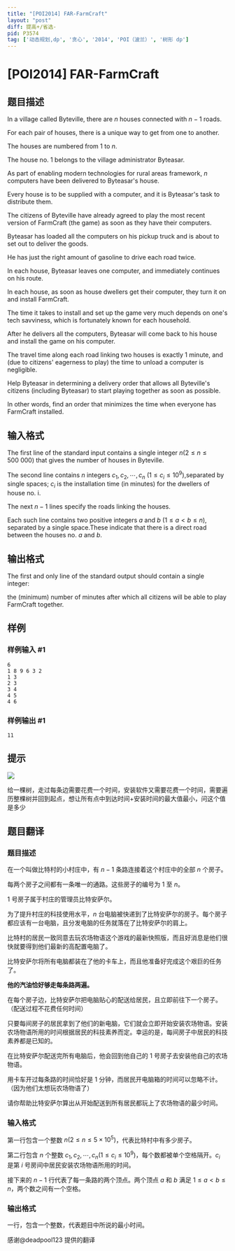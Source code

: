 ```yaml
---
title: "[POI2014] FAR-FarmCraft"
layout: "post"
diff: 提高+/省选-
pid: P3574
tag: ['动态规划,dp', '贪心', '2014', 'POI（波兰）', '树形 dp']
---
```

# [POI2014] FAR-FarmCraft
## 题目描述

In a village called Byteville, there are $n$ houses connected with $n-1$ roads.

For each pair of houses, there is a unique way to get from one to another.

The houses are numbered from 1 to $n$.

The house no. 1 belongs to the village administrator Byteasar.

As part of enabling modern technologies for rural areas framework, $n$ computers have been delivered    to Byteasar's house.

Every house is to be supplied with a computer, and it is Byteasar's task to distribute them.

The citizens of Byteville have already agreed to play the most recent version of FarmCraft (the game) as soon as they have their computers.

Byteasar has loaded all the computers on his pickup truck and is about to set out to deliver the goods.

He has just the right amount of gasoline to drive each road twice.

In each house, Byteasar leaves one computer, and immediately continues on his route.

In each house, as soon as house dwellers get their computer, they turn it on and install FarmCraft.

The time it takes to install and set up the game very much depends on one's tech savviness, which is fortunately known for each household.

After he delivers all the computers, Byteasar will come back to his house and install the game on his computer.

The travel time along each road linking two houses is exactly 1 minute, and (due to citizens' eagerness to play) the time to unload a computer is negligible.

Help Byteasar in determining a delivery order that allows all Byteville's citizens    (including Byteasar) to start playing together as soon as possible.

In other words, find an order that minimizes the time when everyone has FarmCraft installed.
## 输入格式

The first line of the standard input contains a single integer $n$($2\le n\le 500\ 000$) that gives the number of houses in Byteville.

The second line contains $n$ integers $c_1,c_2,\cdots,c_n$ ($1\le c_i\le 10^9$),separated by single spaces; $c_i$ is the installation time (in minutes) for the dwellers of house no. i.

The next $n-1$ lines specify the roads linking the houses.

Each such line contains two positive integers $a$ and $b$ ($1\le a<b\le n$), separated by a single space.These indicate that there is a direct road between the houses no. $a$ and $b$.

## 输出格式

The first and only line of the standard output should contain a single integer:

the (minimum) number of minutes after which all citizens will be able to play FarmCraft together.

## 样例

### 样例输入 #1
```
6
1 8 9 6 3 2
1 3
2 3
3 4
4 5
4 6

```
### 样例输出 #1
```
11

```
## 提示

 ![](https://cdn.luogu.com.cn/upload/pic/6971.png) 

给一棵树，走过每条边需要花费一个时间，安装软件又需要花费一个时间，需要遍历整棵树并回到起点，想让所有点中到达时间+安装时间的最大值最小，问这个值是多少

## 题目翻译


### 题目描述

在一个叫做比特村的小村庄中，有 $n-1$ 条路连接着这个村庄中的全部 $n$ 个房子。

每两个房子之间都有一条唯一的通路。这些房子的编号为 $1$ 至 $n$。

$1$ 号房子属于村庄的管理员比特安萨尔。

为了提升村庄的科技使用水平，$n$ 台电脑被快递到了比特安萨尔的房子。每个房子都应该有一台电脑，且分发电脑的任务就落在了比特安萨尔的肩上。

比特村的居民一致同意去玩农场物语这个游戏的最新快照版，而且好消息是他们很快就要得到他们最新的高配置电脑了。

比特安萨尔将所有电脑都装在了他的卡车上，而且他准备好完成这个艰巨的任务了。

**他的汽油恰好够走每条路两遍。**

在每个房子边，比特安萨尔把电脑贴心的配送给居民，且立即前往下一个房子。（配送过程不花费任何时间）

只要每间房子的居民拿到了他们的新电脑，它们就会立即开始安装农场物语。安装农场物语所用的时间根据居民的科技素养而定。幸运的是，每间房子中居民的科技素养都是已知的。

在比特安萨尔配送完所有电脑后，他会回到他自己的 $1$ 号房子去安装他自己的农场物语。

用卡车开过每条路的时间恰好是 $1$ 分钟，而居民开电脑箱的时间可以忽略不计。（因为他们太想玩农场物语了）

请你帮助比特安萨尔算出从开始配送到所有居民都玩上了农场物语的最少时间。

### 输入格式

第一行包含一个整数 $n(2 \leq n \leq 5\times 10^5)$，代表比特村中有多少房子。

第二行包含 $n$ 个整数 $c_1, c_2, ⋯, c_n(1 \leq c_i \leq 10^9)$，每个数都被单个空格隔开。$c_i$ 是第 $i$ 号房间中居民安装农场物语所用的时间。

接下来的 $n-1$ 行代表了每一条路的两个顶点。两个顶点 $a$ 和 $b$ 满足 $1 \leq a < b \leq n$，两个数之间有一个空格。

### 输出格式

一行，包含一个整数，代表题目中所说的最小时间。

感谢@deadpool123 提供的翻译
